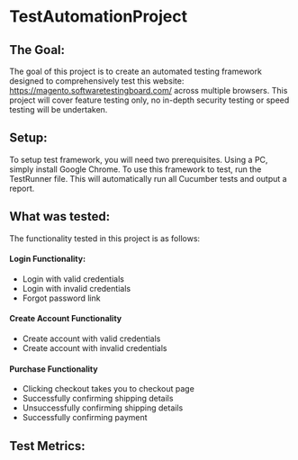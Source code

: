 # TestAutomationProject
## The Goal: 
The goal of this project is to create an automated testing framework designed to comprehensively test this website: https://magento.softwaretestingboard.com/ across multiple browsers. 
This project will cover feature testing only, no in-depth security testing or speed testing will be undertaken.
## Setup: 
To setup test framework, you will need two prerequisites. Using a PC, simply install Google Chrome. 
To use this framework to test, run the TestRunner file. This will automatically run all Cucumber tests and output a report. 
## What was tested: 
The functionality tested in this project is as follows: 
#### Login Functionality: 
- Login with valid credentials
- Login with invalid credentials
- Forgot password link
#### Create Account Functionality 
- Create account with valid credentials 
- Create account with invalid credentials
#### Purchase Functionality 
- Clicking checkout takes you to checkout page 
- Successfully confirming shipping details
- Unsuccessfully confirming shipping details 
- Successfully confirming payment 
## Test Metrics: 
